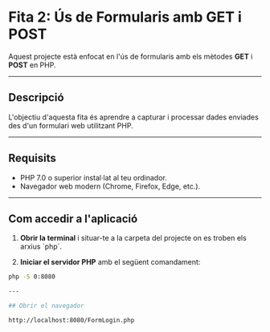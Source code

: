 # Fita 2: Ús de Formularis amb GET i POST

Aquest projecte està enfocat en l'ús de formularis amb els mètodes **GET** i **POST** en PHP.

---

## Descripció

L'objectiu d'aquesta fita és aprendre a capturar i processar dades enviades des d'un formulari web utilitzant PHP.  

---

## Requisits

- PHP 7.0 o superior instal·lat al teu ordinador.
- Navegador web modern (Chrome, Firefox, Edge, etc.).

---

## Com accedir a l'aplicació

1. **Obrir la terminal** i situar-te a la carpeta del projecte on es troben els arxius `php´.

2. **Iniciar el servidor PHP** amb el següent comandament:

```bash
php -S 0:8080

---

## Obrir el navegador

http://localhost:8080/FormLogin.php

